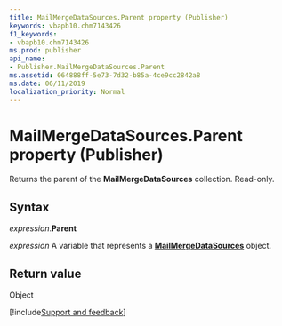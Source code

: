 ```yaml
---
title: MailMergeDataSources.Parent property (Publisher)
keywords: vbapb10.chm7143426
f1_keywords:
- vbapb10.chm7143426
ms.prod: publisher
api_name:
- Publisher.MailMergeDataSources.Parent
ms.assetid: 064888ff-5e73-7d32-b85a-4ce9cc2842a8
ms.date: 06/11/2019
localization_priority: Normal
---
```



# MailMergeDataSources.Parent property (Publisher)

Returns the parent of the **MailMergeDataSources** collection. Read-only.


## Syntax

_expression_.**Parent**

_expression_ A variable that represents a **[MailMergeDataSources](Publisher.MailMergeDataSources.md)** object.


## Return value

Object

[!include[Support and feedback](~/includes/feedback-boilerplate.md)]